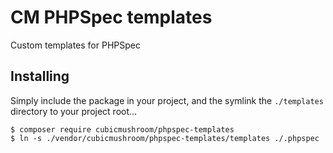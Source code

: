 CM PHPSpec templates
====================

Custom templates for PHPSpec


Installing
----------

Simply include the package in your project, and the symlink the `./templates` directory to your project root...

    $ composer require cubicmushroom/phpspec-templates
    $ ln -s ./vendor/cubicmushroom/phpspec-templates/templates ./.phpspec